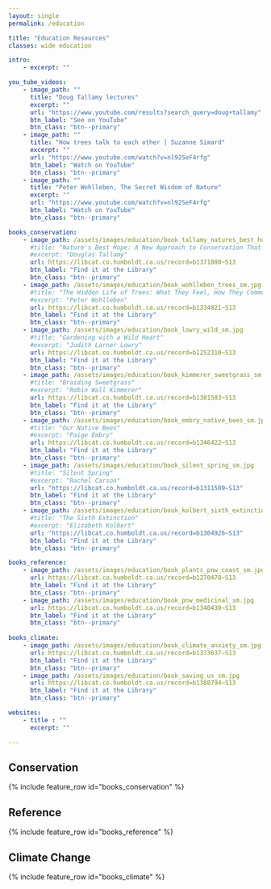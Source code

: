 ```yaml
---
layout: single
permalink: /education

title: "Education Resources"
classes: wide education

intro: 
    - excerpt: ""

you_tube_videos:
    - image_path: ""
      title: "Doug Tallamy lectures"
      excerpt: ""
      url: "https://www.youtube.com/results?search_query=doug+tallamy"
      btn_label: "See on YouTube"
      btn_class: "btn--primary"
    - image_path: ""
      title: "How trees talk to each other | Suzanne Simard"
      excerpt: ""
      url: "https://www.youtube.com/watch?v=nl92SeF4rfg"
      btn_label: "Watch on YouTube"
      btn_class: "btn--primary"
    - image_path: ""
      title: "Peter Wohlleben, The Secret Wisdom of Nature"
      excerpt: ""
      url: "https://www.youtube.com/watch?v=nl92SeF4rfg"
      btn_label: "Watch on YouTube"
      btn_class: "btn--primary"

books_conservation:
    - image_path: /assets/images/education/book_tallamy_natures_best_hope_sm.jpg 
      #title: "Nature's Best Hope: A New Approach to Conservation That Starts in Your Yard" 
      #excerpt: "Douglas Tallamy"
      url: https://libcat.co.humboldt.ca.us/record=b1371880~S13 
      btn_label: "Find it at the Library"
      btn_class: "btn--primary"
    - image_path: /assets/images/education/book_wohlleben_trees_sm.jpg 
      #title: "The Hidden Life of Trees: What They Feel, How They Communicate—Discoveries from A Secret World"
      #excerpt: "Peter Wohlleben"
      url: https://libcat.co.humboldt.ca.us/record=b1334821~S13 
      btn_label: "Find it at the Library"
      btn_class: "btn--primary"
    - image_path: /assets/images/education/book_lowry_wild_sm.jpg
      #title: "Gardening with a Wild Heart"
      #excerpt: "Judith Larner Lowry"
      url: https://libcat.co.humboldt.ca.us/record=b1252310~S13
      btn_label: "Find it at the Library"
      btn_class: "btn--primary"
    - image_path: /assets/images/education/book_kimmerer_sweetgrass_sm.jpg
      #title: "Braiding Sweetgrass"
      #excerpt: "Robin Wall Kimmerer"
      url: https://libcat.co.humboldt.ca.us/record=b1381583~S13 
      btn_label: "Find it at the Library"
      btn_class: "btn--primary"
    - image_path: /assets/images/education/book_embry_native_bees_sm.jpg
      #title: "Our Native Bees"
      #excerpt: "Paige Embry"
      url: https://libcat.co.humboldt.ca.us/record=b1346422~S13 
      btn_label: "Find it at the Library"
      btn_class: "btn--primary"
    - image_path: /assets/images/education/book_silent_spring_sm.jpg
      #title: "Silent Spring"
      #excerpt: "Rachel Carson"
      url: "https://libcat.co.humboldt.ca.us/record=b1311509~S13" 
      btn_label: "Find it at the Library"
      btn_class: "btn--primary"
    - image_path: /assets/images/education/book_kolbert_sixth_extinction_sm.jpg
      #title: "The Sixth Extinction"
      #excerpt: "Elizabeth Kolbert"
      url: "https://libcat.co.humboldt.ca.us/record=b1304926~S13"
      btn_label: "Find it at the Library"
      btn_class: "btn--primary"

books_reference:
    - image_path: /assets/images/education/book_plants_pnw_coast_sm.jpg
      url: https://libcat.co.humboldt.ca.us/record=b1270478~S13 
      btn_label: "Find it at the Library"
      btn_class: "btn--primary"
    - image_path: /assets/images/education/book_pnw_medicinal_sm.jpg
      url: https://libcat.co.humboldt.ca.us/record=b1340430~S13 
      btn_label: "Find it at the Library"
      btn_class: "btn--primary"
    
books_climate:
    - image_path: /assets/images/education/book_climate_anxiety_sm.jpg
      url: https://libcat.co.humboldt.ca.us/record=b1373637~S13 
      btn_label: "Find it at the Library"
      btn_class: "btn--primary"
    - image_path: /assets/images/education/book_saving_us_sm.jpg
      url: https://libcat.co.humboldt.ca.us/record=b1388794~S13 
      btn_label: "Find it at the Library"
      btn_class: "btn--primary"

websites:
    - title : ""
      excerpt: ""

---
```

<h2>Conservation</h2> 
{% include feature_row id="books_conservation" %}

<h2>Reference</h2>
{% include feature_row id="books_reference" %}

<h2>Climate Change</h2>
{% include feature_row id="books_climate" %}



